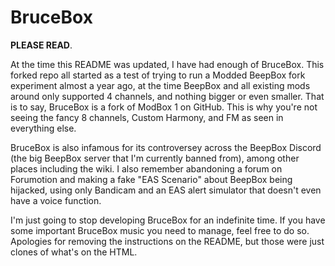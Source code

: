 # BruceBox
**PLEASE READ**.

At the time this README was updated, I have had enough of BruceBox. This forked repo all started as a test of trying to run a Modded BeepBox fork experiment almost a year ago, at the time BeepBox and all existing mods around only supported 4 channels, and nothing bigger or even smaller. That is to say, BruceBox is a fork of ModBox 1 on GitHub. This is why you're not seeing the fancy 8 channels, Custom Harmony, and FM as seen in everything else.

BruceBox is also infamous for its controversey across the BeepBox Discord (the big BeepBox server that I'm currently banned from), among other places including the wiki. I also remember abandoning a forum on Forumotion and making a fake "EAS Scenario" about BeepBox being hijacked, using only Bandicam and an EAS alert simulator that doesn't even have a voice function.

I'm just going to stop developing BruceBox for an indefinite time. If you have some important BruceBox music you need to manage, feel free to do so. Apologies for removing the instructions on the README, but those were just clones of what's on the HTML.
